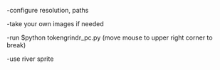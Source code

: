 -configure resolution, paths

-take your own images if needed

-run $python tokengrindr_pc.py (move mouse to upper right corner to break)

-use river sprite
